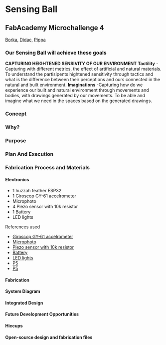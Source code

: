# Sensing Ball 
## FabAcademy Microchallenge 4
[Borka](https://borbalamoravcsik.github.io/mdef-borka/),
[Didac](https://didac-torrent.github.io/mdef/),
[Pippa](https://philippa-formosa.github.io/mdefweb/)



### Our Sensing Ball will achieve these goals 
**CAPTURING HEIGHTENED SENSIVITY OF OUR ENVIRONMENT**
**Tactility**
-Capturing with different metrics, the effect of artificial and natural materials. To understand the partisipents hightened sensitivity through tactics and what is the difference between their perceptions and ours connected in the natural and built environment.
**Imaginations**
-Capturing how do we experience our built and natural environment through movements and bodies, with drawings generated by our movements.
To be able and imagine what we need in the spaces based on the generated drawings.

### Concept


### Why?


### Purpose


### Plan And Execution


### Fabrication Process and Materials


#### Electronics
  - 1 huzzah feather ESP32
  - 1 Giroscop GY-61 accelrometer 
  - Microphoto 
  - 4 Piezo sensor with 10k resistor
  - 1 Battery 
  - LED lights 
 
References used 
- [Giroscop GY-61 accelrometer](https://forum.arduino.cc/t/how-to-use-the-adxl355-or-gy-61-accelrometer/331047)
- [Microphoto](https://www.e-tinkers.com/2019/10/using-a-thermistor-with-arduino-and-unexpected-esp32-adc-non-linearity/)
- [Piezo sensor with 10k resistor](https://www.arduino.cc/reference/en/libraries/thermistorlibrary/)
- [Battery ](https://www.arduino.cc/reference/en/libraries/thermistorlibrary/)
- [LED lights](https://www.arduino.cc/reference/en/libraries/thermistorlibrary/)
- [P5](https://p5js.org/reference/#/p5/line)
- [P5](https://p5js.org/reference/#/p5/strokeWeight)

#### Fabrication


#### System Diagram




#### Integrated Design



#### Future Development Opportunities


#### Hiccups



#### Open-source design and fabrication files
